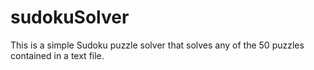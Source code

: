 # sudokuSolver
This is a simple Sudoku puzzle solver that solves any of the 50 puzzles contained in a text file.
